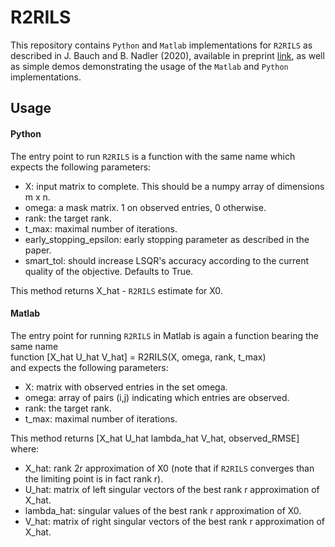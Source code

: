 # R2RILS
This repository contains `Python` and `Matlab` implementations for `R2RILS` as described in J. Bauch and B. Nadler (2020), available in preprint [link](https://arxiv.org/abs/2002.01849), as well as simple demos demonstrating the usage of the `Matlab` and `Python` implementations.
## Usage
#### Python
The entry point to run `R2RILS` is a function with the same name which expects the following parameters:
- X: input matrix to complete. This should be a numpy array of dimensions m x n.
- omega: a mask matrix. 1 on observed entries, 0 otherwise.
- rank: the target rank.
- t_max: maximal number of iterations.
- early_stopping_epsilon: early stopping parameter as described in the paper.
- smart_tol: should increase LSQR's accuracy according to the current quality of the objective. Defaults to True.

This method returns X_hat - `R2RILS` estimate for X0.
#### Matlab
The entry point for running `R2RILS` in Matlab is again a function bearing the same name
<br>
function [X_hat U_hat V_hat] = R2RILS(X, omega, rank, t_max)
<br>
and expects the following parameters:
- X: matrix with observed entries in the set omega.
- omega: array of pairs (i,j) indicating which entries are observed.
- rank: the target rank.
- t_max: maximal number of iterations.

This method returns [X_hat U_hat lambda_hat V_hat, observed_RMSE] where:
- X_hat: rank 2r approximation of X0 (note that if `R2RILS` converges than the limiting point is in fact rank r).
- U_hat: matrix of left singular vectors of the best rank r approximation of X_hat.
- lambda_hat: singular values of the best rank r approximation of X0.
- V_hat: matrix of right singular vectors of the best rank r approximation of X_hat.
